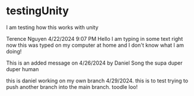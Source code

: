 # testingUnity
 I am testing how this works with unity

Terence Nguyen 4/22/2024 9:07 PM
Hello I am typing in some text right now this was typed on my
computer at home and I don't know what I am doing!

This is an added message on 4/26/2024 by Daniel Song the supa duper duper human 

this is daniel working on my own branch 4/29/2024. this is to test trying to push another branch into the main branch. toodle loo! 
